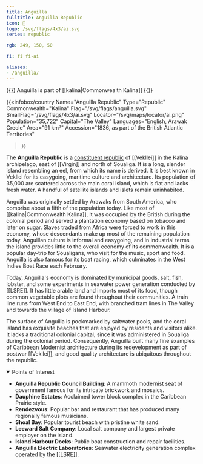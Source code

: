 ```yaml
---
title: Anguilla
fulltitle: Anguilla Republic
icon: 🐬
logo: /svg/flags/4x3/ai.svg
series: republic

rgb: 249, 150, 50

fi: fi fi-ai

aliases:
- /anguilla/
---
```

{{<note series>}}
 Anguilla is part of [[kalina|Commonwealth Kalina]]
{{</note>}}

{{<infobox/country
	 Name="Anguilla Republic"
	 Type="Republic"
	 Commonwealth="Kalina"
	 Flag="/svg/flags/anguilla.svg"
	 SmallFlag="/svg/flags/4x3/ai.svg"
	 Locator="/svg/maps/locator/ai.png"
	 Population="35,722"
	 Capital="The Valley"
	 Languages="English, Arawak Creole"
	 Area="91 km²"
	 Accession="1836, as part of the British Atlantic Territories"
 >}}

The <span class="fi fi-ai"></span> **Anguilla Republic** is a [constituent republic](/republics/) of [[Vekllei]] in the Kalina archipelago, east of [[Virgin]] and north of Soualiga. It is a long, slender island resembling an eel, from which its name is derived. It is best known in Vekllei for its easygoing, maritime culture and architecture. Its population of 35,000 are scattered across the main coral island, which is flat and lacks fresh water. A handful of satellite islands and islets remain uninhabited.

Anguilla was originally settled by Arawaks from South America, who comprise about a fifth of the population today. Like most of [[kalina|Commonwealth Kalina]], it was occupied by the British during the colonial period and served a plantation economy based on tobacco and later on sugar. Slaves traded from Africa were forced to work in this economy, whose descendants make up most of the remaining population today. Anguillan culture is informal and easygoing, and in industrial terms the island provides little to the overall economy of its commonwealth. It is a popular day-trip for Soualigans, who visit for the music, sport and food. Anguilla is also famous for its boat racing, which culminates in the West Indies Boat Race each February.

Today, Anguilla's economy is dominated by municipal goods, salt, fish, lobster, and some experiments in seawater power generation conducted by [[LSRE]]. It has little arable land and imports most of its food, though common vegetable plots are found throughout their communities. A train line runs from West End to East End, with branched tram lines in The Valley and towards the village of Island Harbour.

The surface of Anguilla is pockmarked by saltwater pools, and the coral island has exquisite beaches that are enjoyed by residents and visitors alike. It lacks a traditional colonial capital, since it was administered in Soualiga during the colonial period. Consequently, Anguilla built many fine examples of Caribbean Modernist architecture during its redevelopment as part of postwar [[Vekllei]], and good quality architecture is ubiquitous throughout the republic.

<details open>
	<summary>Points of Interest</summary>

* **Anguilla Republic Council Building**: A mammoth modernist seat of government famous for its intricate brickwork and mosaics.
* **Dauphine Estates**: Acclaimed tower block complex in the Caribbean Prairie style.
* **Rendezvous**: Popular bar and restaurant that has produced many regionally famous musicians.
* **Shoal Bay**: Popular tourist beach with pristine white sand.
* **Leeward Salt Company**: Local salt company and largest private employer on the island.
* **Island Harbour Docks**: Public boat construction and repair facilities.
* **Anguilla Electric Laboratories**: Seawater electricity generation complex operated by the [[LSRE]].
</details>

